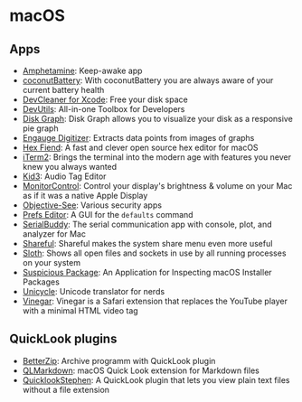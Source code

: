 # macOS

## Apps

* [Amphetamine](https://apps.apple.com/de/app/amphetamine/id937984704): Keep-awake app
* [coconutBattery](https://www.coconut-flavour.com/coconutbattery/): With coconutBattery you are always aware of your current battery health
* [DevCleaner for Xcode](http://www.one-minute-games.com/portfolio/dev-cleaner/): Free your disk space
* [DevUtils](https://devutils.com): All-in-one Toolbox for Developers
* [Disk Graph](https://desairem.com/diskgraph): Disk Graph allows you to visualize your disk as a responsive pie graph
* [Engauge Digitizer](https://markummitchell.github.io/engauge-digitizer/): Extracts data points from images of graphs
* [Hex Fiend](https://hexfiend.com): A fast and clever open source hex editor for macOS
* [iTerm2](https://iterm2.com): Brings the terminal into the modern age with features you never knew you always wanted
* [Kid3](https://sourceforge.net/projects/kid3/): Audio Tag Editor
* [MonitorControl](https://github.com/MonitorControl/MonitorControl): Control your display's brightness & volume on your Mac as if it was a native Apple Display
* [Objective-See](https://objective-see.org/index.html): Various security apps
* [Prefs Editor](https://apps.tempel.org/PrefsEditor/index.php): A GUI for the `defaults` command
* [SerialBuddy](https://urushiyama.github.io/en/projects/serialbuddy/): The serial communication app with console, plot, and analyzer for Mac
* [Shareful](https://apps.apple.com/de/app/shareful/id1522267256): Shareful makes the system share menu even more useful
* [Sloth](https://sveinbjorn.org/sloth): Shows all open files and sockets in use by all running processes on your system
* [Suspicious Package](https://www.mothersruin.com/software/SuspiciousPackage/): An Application for Inspecting macOS Installer Packages
* [Unicycle](https://zeveisenberg.com/#unicycle): Unicode translator for nerds
* [Vinegar](https://apps.apple.com/de/app/vinegar-tube-cleaner/id1591303229): Vinegar is a Safari extension that replaces the YouTube player with a minimal HTML video tag

## QuickLook plugins

* [BetterZip](https://betterzip.com): Archive programm with QuickLook plugin
* [QLMarkdown](https://github.com/sbarex/QLMarkdown): macOS Quick Look extension for Markdown files
* [QuicklookStephen](https://github.com/whomwah/qlstephen): A QuickLook plugin that lets you view plain text files without a file extension
